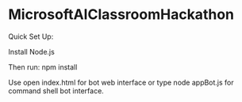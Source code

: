 # MicrosoftAIClassroomHackathon

Quick Set Up:

Install Node.js 

Then run: npm install

Use open index.html for bot web interface or type node appBot.js for command shell bot interface.
